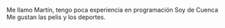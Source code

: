 Me llamo Martín, tengo poca experiencia en programación
Soy de Cuenca
Me gustan las pelis y los deportes.

